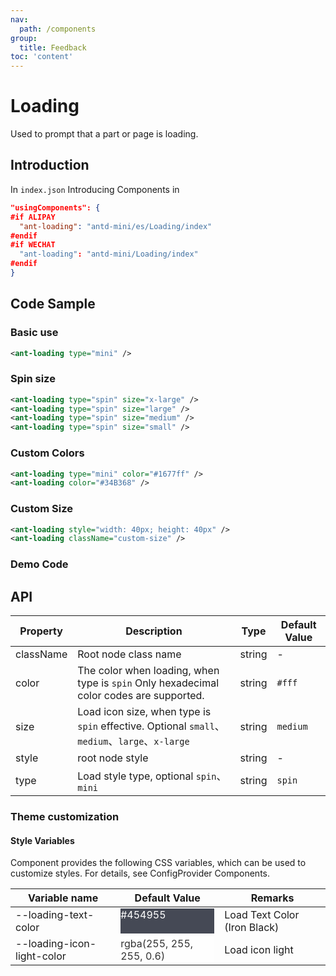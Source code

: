 ```yaml
---
nav:
  path: /components
group:
  title: Feedback
toc: 'content'
---
```


# Loading

Used to prompt that a part or page is loading.

## Introduction

In `index.json` Introducing Components in

```json
"usingComponents": {
#if ALIPAY
  "ant-loading": "antd-mini/es/Loading/index"
#endif
#if WECHAT
  "ant-loading": "antd-mini/Loading/index"
#endif
}
```

## Code Sample

### Basic use
```xml
<ant-loading type="mini" />
```

### Spin size
```xml
<ant-loading type="spin" size="x-large" />
<ant-loading type="spin" size="large" />
<ant-loading type="spin" size="medium" />
<ant-loading type="spin" size="small" />
```

### Custom Colors
```xml
<ant-loading type="mini" color="#1677ff" />
<ant-loading color="#34B368" />
```

### Custom Size
```xml
<ant-loading style="width: 40px; height: 40px" />
<ant-loading className="custom-size" />
```

### Demo Code
<code src='../../demo/pages/Loading/index' noChangeButton></code>

## API

| Property      | Description                                                                               | Type   | Default Value   |
| --------- | ---------------------------------------------------------------------------------- | ------ | -------- |
| className | Root node class name                                                                         | string | -        |
| color     | The color when loading, when type is `spin` Only hexadecimal color codes are supported.                           | string | `#fff`   |
| size      | Load icon size, when type is `spin` effective. Optional `small`、`medium`、`large`、`x-large` | string | `medium` |
| style     | root node style                                                                       | string | -        |
| type      | Load style type, optional `spin`、`mini`                                                  | string | `spin`   |

### Theme customization

#### Style Variables

Component provides the following CSS variables, which can be used to customize styles. For details, see ConfigProvider Components.

| Variable name                     | Default Value                                                                                                                              | Remarks                 |
| -------------------------- | ----------------------------------------------------------------------------------------------------------------------------------- | -------------------- |
| --loading-text-color       | <div style="width: 150px; height: 40px; background-color: #454955; color: #ffffff;">#454955</div>                                   | Load Text Color (Iron Black) |
| --loading-icon-light-color | <div style="width: 150px; height: 40px; background-color: rgba(255, 255, 255, 0.6); color: #333333;">rgba(255, 255, 255, 0.6)</div> | Load icon light         |
